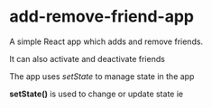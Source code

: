 # add-remove-friend-app

A simple React app which adds and remove friends.

It can also activate and deactivate friends

The app uses <i> setState </i> to manage state in the app

<b>setState()</b> is used to change or update state ie 
